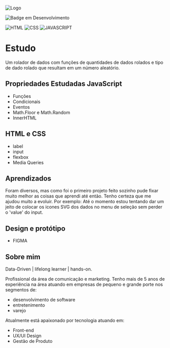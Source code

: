 ![Logo](https://mir-s3-cdn-cf.behance.net/project_modules/fs/0d75ac165355807.6406317621389.png)

![Badge em Desenvolvimento](http://img.shields.io/static/v1?label=STATUS&message=EM%20DESENVOLVIMENTO&color=GREEN&style=for-the-badge)

![HTML](https://img.shields.io/badge/HTML5-E34F26?style=for-the-badge&logo=html5&logoColor=white)
![CSS](https://img.shields.io/badge/CSS3-1572B6?style=for-the-badge&logo=css3&logoColor=white)
![JAVASCRIPT](https://img.shields.io/badge/JavaScript-F7DF1E?style=for-the-badge&logo=javascript&logoColor=black)

# Estudo 

Um rolador de dados com funções de quantidades de dados rolados e tipo de dado rolado
que resultam em um número aleatório.

## Propriedades Estudadas JavaScript

- Funções
- Condicionais
- Eventos
- Math.Floor e Math.Random
- InnerHTML

## HTML e CSS

- label
- input
- flexbox
- Media Queries

## Aprendizados

Foram diversos, mas como foi o primeiro projeto feito sozinho pude fixar muito melhor
as coisas que aprendi até então. Tenho certeza que me ajudou muito a evoluir.
Por exemplo: Até o momento estou tentando dar um jeito de colocar os icones SVG dos dados no menu
de seleção sem perder o 'value' do input.

## Design e protótipo

- FIGMA

## Sobre mim
Data-Driven | lifelong learner | hands-on.

Profissional da área de comunicação e marketing. 
Tenho mais de 5 anos de experiência na área atuando em empresas de pequeno e grande porte nos segmentos de: 
- desenvolvimento de software 
- entretenimento
- varejo 

Atualmente está apaixonado por tecnologia atuando em: 
- Front-end
- UX/UI Design
- Gestão de Produto
